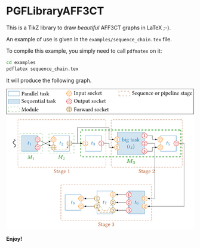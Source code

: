 # PGFLibraryAFF3CT

This is a TikZ library to draw *beautiful* AFF3CT graphs in LaTeX ;-).

An example of use is given in the `examples/sequence_chain.tex` file.

To compile this example, you simply need to call `pdfmatex` on it:
```bash
cd examples
pdflatex sequence_chain.tex
```

It will produce the following graph.

![Sequence Chain](examples/sequence_chain.svg)

**Enjoy!**
